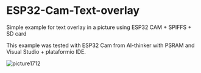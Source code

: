 # ESP32-Cam-Text-overlay
Simple example for text overlay in a picture using ESP32 CAM + SPIFFS + SD card


This example was tested with ESP32 Cam from AI-thinker with PSRAM and Visual Studio + plataformio IDE.


![picture1712](https://user-images.githubusercontent.com/33373207/154744275-6982c44e-f2f4-4df0-8b1b-a83fa5c28d49.jpg)
